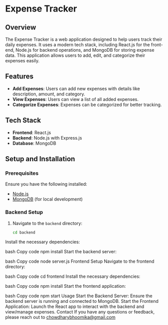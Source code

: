 # Expense Tracker

## Overview

The Expense Tracker is a web application designed to help users track their daily expenses. It uses a modern tech stack, including React.js for the front-end, Node.js for backend operations, and MongoDB for storing expense data. This application allows users to add, edit, and categorize their expenses easily.

## Features

- **Add Expenses**: Users can add new expenses with details like description, amount, and category.
- **View Expenses**: Users can view a list of all added expenses.
- **Categorize Expenses**: Expenses can be categorized for better tracking.

## Tech Stack

- **Frontend**: React.js
- **Backend**: Node.js with Express.js
- **Database**: MongoDB

## Setup and Installation

### Prerequisites

Ensure you have the following installed:

- [Node.js](https://nodejs.org/)
- [MongoDB](https://www.mongodb.com/try/download/community) (for local development)

### Backend Setup

1. Navigate to the `backend` directory:
   ```bash
   cd backend
Install the necessary dependencies:

bash
Copy code
npm install
Start the backend server:

bash
Copy code
node server.js
Frontend Setup
Navigate to the frontend directory:

bash
Copy code
cd frontend
Install the necessary dependencies:

bash
Copy code
npm install
Start the frontend application:

bash
Copy code
npm start
Usage
Start the Backend Server: Ensure the backend server is running and connected to MongoDB.
Start the Frontend Application: Launch the React app to interact with the backend and view/manage expenses.
Contact
If you have any questions or feedback, please reach out to chowdharybhoomika@gmail.com
 
